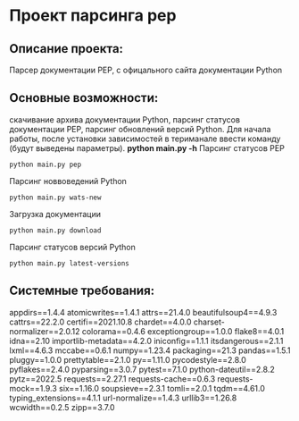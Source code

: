 # Проект парсинга pep


## Описание проекта:
Парсер документации PEP, c офицального сайта документации Python

## Основные возможности:

скачивание архива документации Python, парсинг статусов документации PEP, парсинг обновлений версий Python. 
Для начала работы, после установки зависимостей в териманале 
ввести команду (будут выведены параметры).
**python main.py -h**
Парсинг статусов PEP
```
python main.py pep
```
Парсинг новвоведений Python
```
python main.py wats-new
```
Загрузка документации
```
python main.py download
```
Парсинг статусов версий Python
```
python main.py latest-versions
```
## Системные требования:
appdirs==1.4.4
atomicwrites==1.4.1
attrs==21.4.0
beautifulsoup4==4.9.3
cattrs==22.2.0
certifi==2021.10.8
chardet==4.0.0
charset-normalizer==2.0.12
colorama==0.4.6
exceptiongroup==1.0.0
flake8==4.0.1
idna==2.10
importlib-metadata==4.2.0
iniconfig==1.1.1
itsdangerous==2.1.1
lxml==4.6.3
mccabe==0.6.1
numpy==1.23.4
packaging==21.3
pandas==1.5.1
pluggy==1.0.0
prettytable==2.1.0
py==1.11.0
pycodestyle==2.8.0
pyflakes==2.4.0
pyparsing==3.0.7
pytest==7.1.0
python-dateutil==2.8.2
pytz==2022.5
requests==2.27.1
requests-cache==0.6.3
requests-mock==1.9.3
six==1.16.0
soupsieve==2.3.1
tomli==2.0.1
tqdm==4.61.0
typing_extensions==4.1.1
url-normalize==1.4.3
urllib3==1.26.8
wcwidth==0.2.5
zipp==3.7.0


